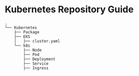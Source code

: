 # Kubernetes Repository Guide
```
.
└── Kubernetes
    ├── Package
    ├── EKS
    │   ├── cluster.yaml
    └── k8s
        ├── Node
        ├── Pod
        ├── Deployment
        ├── Service
        ├── Ingress
```
